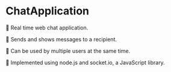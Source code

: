 # ChatApplication
	Real time web chat application.

	Sends and shows messages to a recipient.

	Can be used by multiple users at the same time.

	Implemented using node.js and socket.io, a JavaScript library.  
